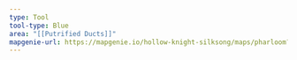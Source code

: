 ```yaml
---
type: Tool
tool-type: Blue
area: "[[Putrified Ducts]]"
mapgenie-url: https://mapgenie.io/hollow-knight-silksong/maps/pharloom?locationIds=479439
---
```

